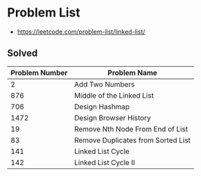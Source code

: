 # Problem List

- https://leetcode.com/problem-list/linked-list/

## Solved

| Problem Number | Problem Name |
| --- | --- |
| 2 | Add Two Numbers |
| 876 | Middle of the Linked List |
| 706 | Design Hashmap |
| 1472 | Design Browser History |
| 19 | Remove Nth Node From End of List |
| 83 | Remove Duplicates from Sorted List |
| 141 | Linked List Cycle |
| 142 | Linked List Cycle II |
